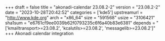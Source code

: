+++
draft = false
title = "akonadi-calendar 23.08.2-2"
version = "23.08.2-2"
date = "2023-10-28T20:42:52"
categories = ['kde5']
upstreamurl = "http://www.kde.org"
arch = "x86_64"
size = "591568"
usize = "3106421"
sha1sum = "e6761cf9ee0039b62f0793235c6f6a40b83e6381"
depends = "['kmailtransport>=23.08.2', 'kcalutils>=23.08.2', 'messagelib>=23.08.2']"
+++
Akonadi calendar integration